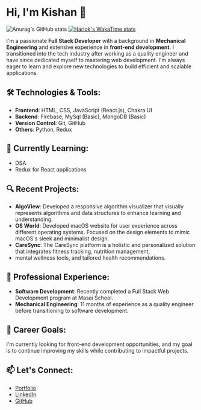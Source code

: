 # Hi, I'm Kishan 👋
![Anurag's GitHub stats](https://github-readme-stats.vercel.app/api?username=kishan189&show_icons=true&theme=transparent)
[![Harlok's WakaTime stats](https://github-readme-stats.vercel.app/api/wakatime?username=kishan189)](https://github.com/kishan189/github-readme-stats)

I'm a passionate **Full Stack Developer** with a background in **Mechanical Engineering** and extensive experience in **front-end development**. 
I transitioned into the tech industry after working as a quality engineer and have since dedicated myself to mastering web development. 
I'm always eager to learn and explore new technologies to build efficient and scalable applications.

## 🛠️ Technologies & Tools:
- **Frontend**: HTML, CSS, JavaScript (React.js), Chakra UI
- **Backend**: Firebase, MySql (Basic), MongoDB (Basic)
- **Version Control**: Git, GitHub
- **Others**: Python, Redux

## 🌱 Currently Learning:
- DSA
-  Redux for React applications
## 🔍 Recent Projects:
- **AlgoView**: Developed a responsive algorithm visualizer that visually represents algorithms and data structures to enhance learning and understanding.
- **OS World**:  Developed macOS website for user experience across different operating systems.
Focused on the design elements to mimic macOS's sleek and minimalist design.
- **CareSync**:  The CareSync platform is a holistic and personalized solution that integrates fitness tracking, nutrition management,
-  mental wellness tools, and tailored health recommendations.

## 💼 Professional Experience:
- **Software Development**: Recently completed a Full Stack Web Development program at Masai School.
- **Mechanical Engineering**: 11 months of experience as a quality engineer before transitioning to software development.

## 🎯 Career Goals:
I'm currently looking for front-end development opportunities, and my goal is to continue improving my skills while contributing to impactful projects.

## 📫 Let's Connect:
- [Portfolio](https://wonderful-cactus-c7b624.netlify.app/)
- [LinkedIn](https://www.linkedin.com/in/kishan-singh-50a963201/)
- [GitHub](https://github.com/KishanS)
